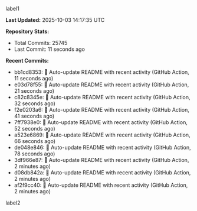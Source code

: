 
label1 
<!-- ACTIVITY_START -->
**Last Updated:** 2025-10-03 14:17:35 UTC

**Repository Stats:**
- Total Commits: 25745
- Last Commit: 11 seconds ago

**Recent Commits:**
- bb1cd8353: 🤖 Auto-update README with recent activity (GitHub Action, 11 seconds ago)
- e03d78f55: 🤖 Auto-update README with recent activity (GitHub Action, 21 seconds ago)
- c82c8345e: 🤖 Auto-update README with recent activity (GitHub Action, 32 seconds ago)
- f2e0203a6: 🤖 Auto-update README with recent activity (GitHub Action, 41 seconds ago)
- 7ff7938e0: 🤖 Auto-update README with recent activity (GitHub Action, 52 seconds ago)
- a523e6869: 🤖 Auto-update README with recent activity (GitHub Action, 66 seconds ago)
- de048e846: 🤖 Auto-update README with recent activity (GitHub Action, 78 seconds ago)
- 3df966e87: 🤖 Auto-update README with recent activity (GitHub Action, 2 minutes ago)
- d08db842a: 🤖 Auto-update README with recent activity (GitHub Action, 2 minutes ago)
- af2f9cc40: 🤖 Auto-update README with recent activity (GitHub Action, 2 minutes ago)
<!-- ACTIVITY_END -->

label2
